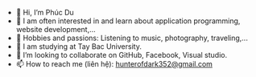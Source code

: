 - 👋 Hi, I’m Phúc Du
- 👀 I am often interested in and learn about application programming, website development,...
-  🫶   Hobbies and passions: Listening to music, photography, traveling,...
- 🌱 I am studying at Tay Bac University.
- 💞️ I’m looking to collaborate on GitHub, Facebook, Visual studio.
- 📫 How to reach me (liên hệ): hunterofdark352@gmail.com

<!---
Hunter-PhucDu/Hunter-PhucDu is a ✨ special ✨ repository because its `README.md` (this file) appears on your GitHub profile.
You can click the Preview link to take a look at your changes.
--->
